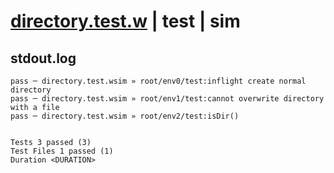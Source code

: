 # [directory.test.w](../../../../../../examples/tests/sdk_tests/fs/directory.test.w) | test | sim

## stdout.log
```log
pass ─ directory.test.wsim » root/env0/test:inflight create normal directory      
pass ─ directory.test.wsim » root/env1/test:cannot overwrite directory with a file
pass ─ directory.test.wsim » root/env2/test:isDir()                               
 
 
Tests 3 passed (3)
Test Files 1 passed (1)
Duration <DURATION>
```


